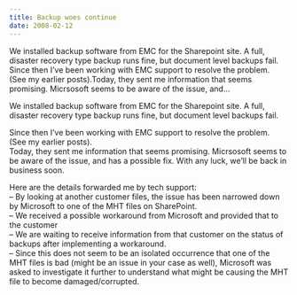 ```yaml
---
title: Backup woes continue
date: 2008-02-12
---
```


We installed backup software from EMC for the Sharepoint site. A full, disaster recovery type backup runs fine, but document level backups fail. Since then I’ve been working with EMC support to resolve the problem. (See my earlier posts).Today, they sent me information that seems promising. Micrsosoft seems to be aware of the issue, and…


<!-- end -->

We installed backup software from EMC for the Sharepoint site. A full, disaster recovery type backup runs fine, but document level backups fail. 

Since then I’ve been working with EMC support to resolve the problem. (See my earlier posts).  
Today, they sent me information that seems promising. Micrsosoft seems to be aware of the issue, and has a possible fix. With any luck, we’ll be back in business soon.

Here are the details forwarded me by tech support:  
– By looking at another customer files, the issue has been narrowed down by Microsoft to one of the MHT files on SharePoint.  
– We received a possible workaround from Microsoft and provided that to the customer  
– We are waiting to receive information from that customer on the status of backups after implementing a workaround.  
– Since this does not seem to be an isolated occurrence that one of the MHT files is bad (might be an issue in your case as well), Microsoft was asked to investigate it further to understand what might be causing the MHT file to become damaged/corrupted.

